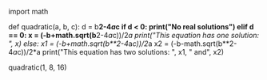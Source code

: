 import math


def quadratic(a, b, c):
    d = b**2-4*a*c
    if d < 0:
        print("No real solutions")
    elif d == 0:
        x = (-b+math.sqrt(b**2-4*a*c))/2*a
        print("This equation has one solution: ", x)
    else:
        x1 = (-b+math.sqrt(b**2-4*a*c))/2*a
        x2 = (-b-math.sqrt(b**2-4*a*c))/2*a
        print("This equation has two solutions: ", x1, " and", x2)

quadratic(1, 8, 16)
